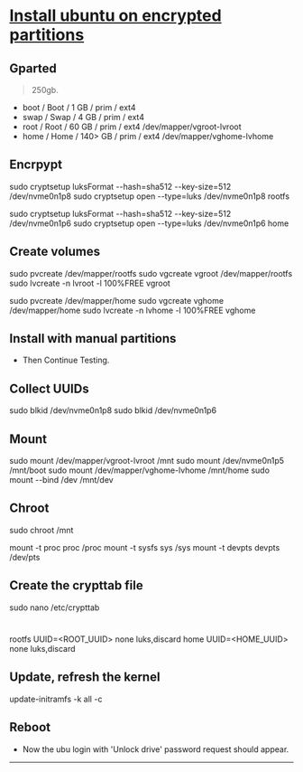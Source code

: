 # [Install ubuntu on encrypted partitions](https://medium.com/@chrishantha/encrypting-disks-on-ubuntu-19-04-b50bfc65182a)

## Gparted 
> 250gb.

* boot / Boot / 1 GB / prim / ext4
* swap / Swap / 4 GB / prim / ext4
* root / Root / 60 GB / prim / ext4 /dev/mapper/vgroot-lvroot
* home / Home / 140> GB / prim / ext4 /dev/mapper/vghome-lvhome

## Encrpypt

sudo cryptsetup luksFormat --hash=sha512 --key-size=512 /dev/nvme0n1p8
sudo cryptsetup open --type=luks /dev/nvme0n1p8 rootfs

sudo cryptsetup luksFormat --hash=sha512 --key-size=512 /dev/nvme0n1p6
sudo cryptsetup open --type=luks /dev/nvme0n1p6 home

## Create volumes

sudo pvcreate /dev/mapper/rootfs
sudo vgcreate vgroot /dev/mapper/rootfs
sudo lvcreate -n lvroot -l 100%FREE vgroot

sudo pvcreate /dev/mapper/home
sudo vgcreate vghome /dev/mapper/home
sudo lvcreate -n lvhome -l 100%FREE vghome

## Install with manual partitions

* Then Continue Testing.

## Collect UUIDs

sudo blkid /dev/nvme0n1p8
sudo blkid /dev/nvme0n1p6

## Mount

sudo mount /dev/mapper/vgroot-lvroot /mnt
sudo mount /dev/nvme0n1p5 /mnt/boot
sudo mount /dev/mapper/vghome-lvhome /mnt/home
sudo mount --bind /dev /mnt/dev

## Chroot

sudo chroot /mnt

mount -t proc proc /proc
mount -t sysfs sys /sys
mount -t devpts devpts /dev/pts

## Create the crypttab file

sudo nano /etc/crypttab

# <target name> <source device> <key file> <options>
rootfs UUID=<ROOT_UUID> none luks,discard
home  UUID=<HOME_UUID> none luks,discard

## Update, refresh the kernel

update-initramfs -k all -c

## Reboot

* Now the ubu login with 'Unlock drive' password request should appear.
****

